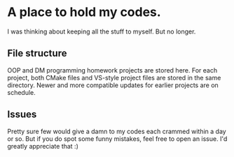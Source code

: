# A place to hold my codes.
I was thinking about keeping all the stuff to myself.  But no longer.

## File structure
OOP and DM programming homework projects are stored here. For each project, both CMake files and VS-style project files are stored in the same directory. Newer and more compatible updates for earlier projects are on schedule.

## Issues
Pretty sure few would give a damn to my codes each crammed within a day or so. But if you do spot some funny mistakes, feel free to open an issue. I'd greatly appreciate that :)
